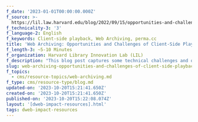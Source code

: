 ```yaml
---
f_date: '2023-01-01T00:00:00.000Z'
f_source: >-
  https://lil.law.harvard.edu/blog/2022/09/15/opportunities-and-challenges-of-client-side-playback/
f_technicality-3: '3'
f_language-2: English
f_keywords: Client-side playback, Web Archiving, perma.cc
title: 'Web Archiving: Opportunities and Challenges of Client-Side Playback'
f_length-3: ~5-10 Minutes
f_organization: Harvard Library Innovation Lab (LIL)
f_description: "This blog post captures some technical challenges and opportunities related to web archiving and client-side playback. The author reflects on\_their experience deploying replayweb.page on perma.cc and provides general security, performance, and practical recommendations on embedding web archives on a website using client-side playback."
slug: web-archiving-opportunities-and-challenges-of-client-side-playback-9894a
f_topics:
  - cms/resource-topics/web-archiving.md
f_type: cms/resource-type/blog.md
updated-on: '2023-10-20T15:21:41.650Z'
created-on: '2023-10-20T15:21:41.650Z'
published-on: '2023-10-20T15:22:08.074Z'
layout: '[dweb-impact-resources].html'
tags: dweb-impact-resources
---
```



